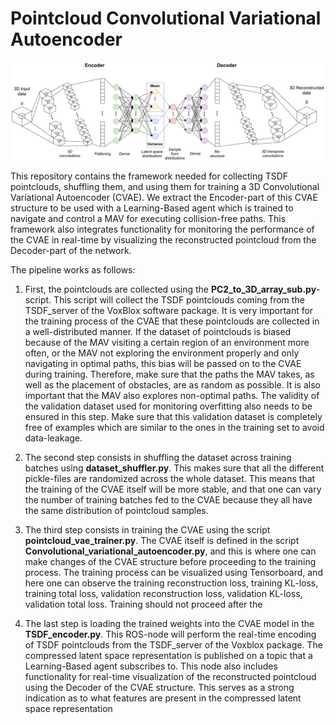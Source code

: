 # Pointcloud Convolutional Variational Autoencoder

![plot](/illustrations/convolutional_variational_autoencoder.png)

This repository contains the framework needed for collecting TSDF pointclouds, shuffling them, and using them for training a 3D Convolutional Variational Autoencoder (CVAE). 
We extract the Encoder-part of this CVAE structure to be used with a Learning-Based agent which is trained to navigate and control a MAV for executing collision-free paths. This framework also integrates functionality for monitoring the performance of the CVAE in real-time by visualizing the reconstructed pointcloud from the Decoder-part of the network. 

The pipeline works as follows:
1. First, the pointclouds are collected using the **PC2_to_3D_array_sub.py**-script. This script will collect the TSDF pointclouds coming from the TSDF_server of the VoxBlox software package. It is very important for the training process of the CVAE that these pointclouds are collected in a well-distributed manner. If the dataset of pointclouds is biased because of the MAV visiting a certain region of an environment more often, or the MAV not exploring the environment properly and only navigating in optimal paths, this bias will be passed on to the CVAE during training. Therefore, make sure that the paths the MAV takes, as well as the placement of obstacles, are as random as possible. It is also important that the MAV also explores non-optimal paths. 
The validity of the validation dataset used for monitoring overfitting also needs to be ensured in this step. Make sure that this validation dataset is completely free of examples which are similar to the ones in the training set to avoid data-leakage. 

2. The second step consists in shuffling the dataset across training batches using **dataset_shuffler.py**. This makes sure that all the different pickle-files are randomized across the whole dataset. This means that the training of the CVAE itself will be more stable, and that one can vary the number of training batches fed to the CVAE because they all have the same distribution of pointcloud samples. 

3. The third step consists in training the CVAE using the script **pointcloud_vae_trainer.py**. The CVAE itself is defined in the script **Convolutional_variational_autoencoder.py**, and this is where one can make changes of the CVAE structure before proceeding to the training process. The training process can be visualized using Tensorboard, and here one can observe the training reconstruction loss, training KL-loss, training total loss, validation reconstruction loss, validation KL-loss, validation total loss. Training should not proceed after the 

4. The last step is loading the trained weights into the CVAE model in the **TSDF_encoder.py**. This ROS-node will perform the real-time encoding of TSDF pointclouds from the TSDF_server of the Voxblox package. The compressed latent space representation is published on a topic that a Learning-Based agent subscribes to. This node also includes functionality for real-time visualization of the reconstructed pointcloud using the Decoder of the CVAE structure. This serves as a strong indication as to what features are present in the compressed latent space representation

